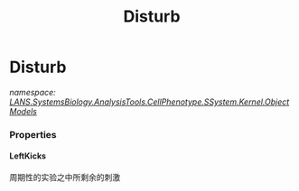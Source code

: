 ﻿---
title: Disturb
---

# Disturb
_namespace: [LANS.SystemsBiology.AnalysisTools.CellPhenotype.SSystem.Kernel.ObjectModels](N-LANS.SystemsBiology.AnalysisTools.CellPhenotype.SSystem.Kernel.ObjectModels.html)_





### Properties

#### LeftKicks
周期性的实验之中所剩余的刺激

